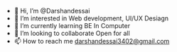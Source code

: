 - 👋 Hi, I’m @Darshandessai
- 👀 I’m interested in Web development, UI/UX Desiagn
- 🌱 I’m currently learning BE In Computer
- 💞️ I’m looking to collaborate Open for all
- 📫 How to reach me darshandessai3402@gmail.com

<!---
Darshandessai/Darshandessai is a ✨ special ✨ repository because its `README.md` (this file) appears on your GitHub profile.
You can click the Preview link to take a look at your changes.
--->
